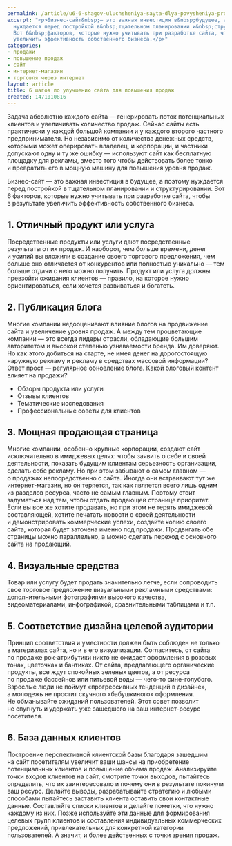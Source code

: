 ```yaml
---
permalink: /article/u6-6-shagov-uluchsheniya-sayta-dlya-povysheniya-prodazh
excerpt: "<p>Бизнес-сайт&nbsp;— это важная инвестиция в&nbsp;будущее, а&nbsp;поэтому
  нуждается перед постройкой в&nbsp;тщательном планировании и&nbsp;структурировании.
  Вот 6&nbsp;факторов, которые нужно учитывать при разработке сайта, чтобы в&nbsp;результате
  увеличить эффективность собственного бизнеса.</p>"
categories:
- продажи
- повышение продаж
- сайт
- интернет-магазин
- торговля через интернет
layout: article
title: 6 шагов по улучшению сайта для повышения продаж
created: 1471010816
---
```

<p>Задача абсолютно каждого сайта&nbsp;— генерировать поток потенциальных клиентов и&nbsp;увеличивать количество продаж. Сейчас сайты есть практически у&nbsp;каждой большой компании и&nbsp;у&nbsp;каждого второго частного предпринимателя. Но&nbsp;независимо от&nbsp;количества денежных средств, которыми может оперировать владелец, и&nbsp;корпорации, и&nbsp;частники допускают одну и&nbsp;ту&nbsp;же ошибку&nbsp;— используют сайт как бесплатную площадку для рекламы, вместо того чтобы действовать более тонко и&nbsp;превратить его в&nbsp;мощную машину для повышения уровня продаж. </p>
<p>Бизнес-сайт&nbsp;— это важная инвестиция в&nbsp;будущее, а&nbsp;поэтому нуждается перед постройкой в&nbsp;тщательном планировании и&nbsp;структурировании. Вот 6&nbsp;факторов, которые нужно учитывать при разработке сайта, чтобы в&nbsp;результате увеличить эффективность собственного бизнеса.</p>
<h2>1. Отличный продукт или услуга</h2>
<p>Посредственные продукты или услуги дают посредственные результаты от&nbsp;их&nbsp;продаж. И&nbsp;наоборот, чем больше времени, денег и&nbsp;усилий вы&nbsp;вложили в&nbsp;создание своего торгового предложения, чем больше оно отличается от&nbsp;конкурентов или полностью уникально&nbsp;— тем больше отдачи с&nbsp;него можно получить. Продукт или услуга должны превзойти ожидания клиентов&nbsp;— правило, на&nbsp;которое нужно ориентироваться, если хочется развиваться и&nbsp;богатеть.</p>
<h2>2. Публикация блога</h2>
<p>Многие компании недооценивают влияние блогов на&nbsp;продвижение сайта и&nbsp;увеличение уровня продаж. А&nbsp;между тем процветающие компании&nbsp;— это всегда лидеры отрасли, обладающие большим авторитетом и&nbsp;высокой степенью узнаваемости бренда. Им&nbsp;доверяют. Но&nbsp;как этого добиться на&nbsp;старте, не&nbsp;имея денег на&nbsp;дорогостоящую наружную рекламу и&nbsp;рекламу в&nbsp;средствах массовой информации? Ответ прост&nbsp;— регулярное обновление блога. Какой блоговый контент влияет на&nbsp;продажи?</p>
<p>
	<ul>
		<li><span>Обзоры продукта или услуги</span></li>
		<li><span>Отзывы клиентов</span></li>
		<li><span>Тематические исследования</span></li>
		<li><span>Профессиональные советы для клиентов</span></li>
	</ul>
</p>
<h2>3. Мощная продающая страница</h2>
<p>Многие компании, особенно крупные корпорации, создают сайт исключительно в&nbsp;имиджевых целях: чтобы заявить о&nbsp;себе и&nbsp;своей деятельности, показать будущим клиентам серьезность организации, сделать себе рекламу. Но&nbsp;при этом забывают о&nbsp;самом главном&nbsp;— о&nbsp;продажах непосредственно с&nbsp;сайта. Иногда они встраивают тут&nbsp;же интернет-магазин, но&nbsp;он&nbsp;теряется, так как является всего лишь одним из&nbsp;разделов ресурса, часто не&nbsp;самым главным. Поэтому стоит задуматься над тем, чтобы отдать продающей странице приоритет. Если вы&nbsp;все&nbsp;же хотите продавать, но&nbsp;при этом не&nbsp;терять имиджевой составляющей, хотите печатать новости о&nbsp;своей деятельности и&nbsp;демонстрировать коммерческие успехи, создайте копию своего сайта, которая будет заточена именно под продажи. Продвигать обе страницы можно параллельно, а&nbsp;можно сделать переход с&nbsp;основного сайта на&nbsp;продающий. </p>
<h2>4. Визуальные средства</h2>
<p>Товар или услугу будет продать значительно легче, если сопроводить свое торговое предложение визуальными рекламными средствами: дополнительными фотографиями высокого качества, видеоматериалами, инфографикой, сравнительными таблицами и&nbsp;т.п.</p>
<h2>5. Соответствие дизайна целевой аудитории</h2>
<p>Принцип соответствия и&nbsp;уместности должен быть соблюден не&nbsp;только в&nbsp;материалах сайта, но&nbsp;и&nbsp;в&nbsp;его визуализации. Согласитесь, от&nbsp;сайта по&nbsp;продаже рок-атрибутики никто не&nbsp;ожидает оформления в&nbsp;розовых тонах, цветочках и&nbsp;бантиках. От&nbsp;сайта, предлагающего органические продукты, все ждут спокойных зеленых цветов, а&nbsp;от&nbsp;ресурса по&nbsp;продаже бассейнов или питьевой воды&nbsp;— чего-то сине-голубого. Взрослые люди не&nbsp;поймут «прогрессивных тенденций в&nbsp;дизайне», а&nbsp;молодежь не&nbsp;простит скучного «бабушкиного» оформления. Не&nbsp;обманывайте ожиданий пользователей. Этот совет позволит не&nbsp;спугнуть и&nbsp;удержать уже зашедшего на&nbsp;ваш интернет-ресурс посетителя. </p>
<h2>6. База данных клиентов</h2>
<p>Построение перспективной клиентской базы благодаря зашедшим на&nbsp;сайт посетителям увеличит ваши шансы на&nbsp;приобретение потенциальных клиентов и&nbsp;повышение объема продаж. Анализируйте точки входов клиентов на&nbsp;сайт, смотрите точки выходов, пытайтесь определить, что их&nbsp;заинтересовало и&nbsp;почему они в&nbsp;результате покинули ваш ресурс. Делайте выводы, разрабатывайте стратегию и&nbsp;любыми способами пытайтесь заставить клиента оставить свои контактные данные. Составляйте списки клиентов и&nbsp;делайте пометки, что нужно каждому из&nbsp;них. Позже используйте эти данные для формирования целевых групп клиентов и&nbsp;составления индивидуальных коммерческих предложений, привлекательных для конкретной категории пользователей. А&nbsp;значит, и&nbsp;более действенных с&nbsp;точки зрения продаж.</p>

